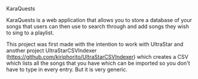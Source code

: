 KaraQuests

KaraQuests is a web application that allows you to store a database of your songs that users can then use to search through and add songs they wish to sing to a playlist.

This project was first made with the intention to work with UltraStar and another project UltraStarCSVIndexer (https://github.com/kiriphorito/UltraStarCSVIndexer) which creates a CSV which lists all the songs that you have which can be imported so you don't have to type in every entry. But it is very generic.

